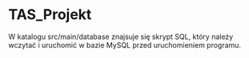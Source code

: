 # TAS_Projekt

W katalogu src/main/database znajsuje się skrypt SQL, który należy wczytać i uruchomić w bazie MySQL przed uruchomieniem programu.
